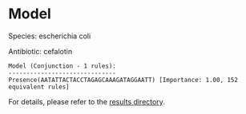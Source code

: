 
# Model

Species: escherichia coli

Antibiotic: cefalotin

```
Model (Conjunction - 1 rules):
------------------------------
Presence(AATATTACTACCTAGAGCAAAGATAGGAATT) [Importance: 1.00, 152 equivalent rules]

```

For details, please refer to the [results directory](../../../../../results/scm_b/escherichia%20coli/cefalotin/repeat_0/).

